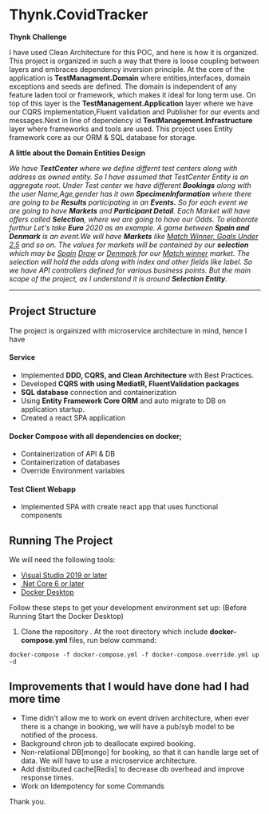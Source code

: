 # Thynk.CovidTracker
**Thynk Challenge**


I have used Clean Architecture for this POC, and here is how it is organized.
This project is organized in such a way that there is loose coupling between layers and embraces dependency inversion principle. At the core of the application is **TestManagment.Domain** where entities,interfaces, domain exceptions and seeds are defined. The domain is independent of any feature laden tool or framework, which makes it ideal for long term use. On top of this layer is the **TestManagement.Application** layer where we have our CQRS implementation,Fluent validation and Publisher for our events and messages.Next in line of dependency id **TestManagement.Infrastructure** layer where frameworks and tools are used. This project uses Entity framework core as our ORM & SQL database for storage.

**A little about the Domain Entities Design**

*We have **TestCenter** where we define differnt test centers along with address as owned entity. So I have assumed that *TestCenter* Entity is an aggregate root. Under Test center we have different **Bookings** along with the user Name,Age,gender has it own **SpecimenInformation** where there are going to be  **Results** participating in an **Events.** So for each event we are going to have **Markets** and **Participant Detail**. Each Market will have offers called **Selection**, where we are going to have our Odds. To elaborate furthur Let's take **Euro** 2020 as an example. A game between **Spain and Denmark** is an event.We will have **Markets** like <ins>Match Winner, Goals Under 2.5</ins> and so on. The values for markets will be contained by our **selection** which may be <ins>Spain</ins> <ins>Draw</ins> or <ins>Denmark</ins> for our <ins>Match winner</ins> market. The selection will hold the odds along with index and other fields like label. So we have API controllers defined for various business points. But the main scope of the project, as I understand it is around **Selection Entity**.*

---

## Project Structure

The project is orgainized with microservice architecture in mind, hence I have 
#### Service
* Implemented **DDD, CQRS, and Clean Architecture** with Best Practices.
* Developed **CQRS with using MediatR, FluentValidation  packages**
* **SQL database** connection and containerization
* Using **Entity Framework Core ORM** and auto migrate to DB on application startup.
* Created a react SPA application
#### Docker Compose  with all dependencies on docker;
* Containerization of API & DB
* Containerization of databases
* Override Environment variables
#### Test Client Webapp
* Implemented SPA with create react app that uses functional components

## Running The Project
We will need the following tools:

* [Visual Studio 2019 or later](https://visualstudio.microsoft.com/downloads/)
* [.Net Core 6 or later](https://dotnet.microsoft.com/download/dotnet-core/6)
* [Docker Desktop](https://www.docker.com/products/docker-desktop)

Follow these steps to get your development environment set up: (Before Running Start the Docker Desktop)
1. Clone the repository
. At the root directory which include **docker-compose.yml** files, run below command:
```
docker-compose -f docker-compose.yml -f docker-compose.override.yml up -d
```



## Improvements that I would have done had I had more time
* Time didn't allow me to work on event driven architecture, when ever there is a change in booking, we will have a pub/syb model to be notified of the process.
* Background chron job to deallocate expired booking.
* Non-relatiional DB[mongo] for booking, so that it can handle large set of data. We will have to use a microservice architecture.
* Add distributed cache[Redis] to decrease db overhead and improve response times.
* Work on Idempotency for some Commands


Thank you.


